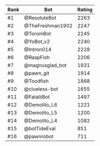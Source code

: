 Rank|Bot|Rating
---|---|---
#1|@ResoluteBot|2263
#2|@TheFreshman1902|2247
#3|@ToromBot|2245
#4|@YoBot_v2|2240
#5|@Intron014|2228
#6|@RaspFish|2206
#7|@magnusglad_bot|1931
#8|@pawn_git|1914
#9|@Toodfish|1868
#10|@clueless-bot|1655
#11|@FataliiBot|1497
#12|@Demolito_L6|1221
#13|@Demolito_L5|1200
#14|@Demolito_L4|1082
#15|@botTideEval|851
#16|@pawnrobot|711
